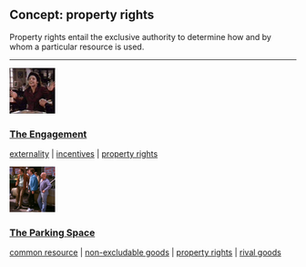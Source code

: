 ## Concept: property rights

Property rights entail the exclusive authority to determine how and by whom a particular resource is used.

<hr>
<div class="clip-listing">
<img src="media/icons/engagement.jpg" alt="The Engagement icon">

### [The Engagement](../../clip/64/)

[externality](/concept/externality/) | [incentives](/concept/incentives/) | [property rights](/concept/property-rights/)
</div>

<div class="clip-listing">
<img src="media/icons/parking_space.jpg" alt="The Parking Space icon">

### [The Parking Space](../../clip/38/)

[common resource](/concept/common-resource/) | [non-excludable goods](/concept/non-excludable-goods/) | [property rights](/concept/property-rights/) | [rival goods](/concept/rival-goods/)
</div>

